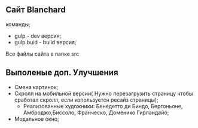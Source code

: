 ## Сайт Blanchard

команды; 
-  gulp - dev версия;
-  gulp buid - build версия;

Все файлы сайта в папке src

## Выполеные доп. Улучшения

-  Смена картинок;
-  Скролл на мобильной версии( Нужно перезагрузить страницу чтобы сработал скролл, если изпользуется ресайз страницы);
    -  Реализованные художники: Бенедетто ди Биндо, Бергоньоне, Амброджо,Биссоло, Франческо, Доменико Гирландайо;
-  Модальное окно;
